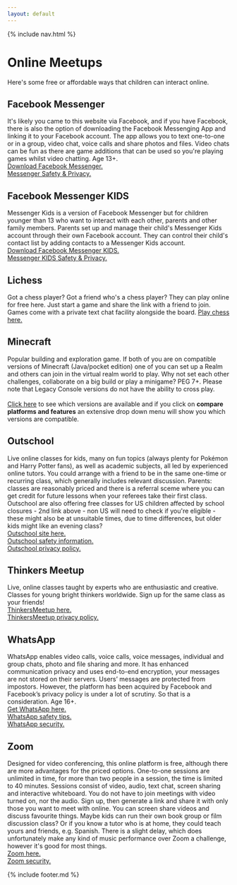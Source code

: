 ```yaml
---
layout: default
---
```


{% include nav.html %}

# Online Meetups
Here's some free or affordable ways that children can interact online.


## Facebook Messenger
It's likely you came to this website via Facebook, and if you have Facebook, there is also the option of downloading the Facebook Messenging App and linking it to your Facebook account. The app allows you to text one-to-one or in a group, video chat, voice calls and share photos and files. Video chats can be fun as there are game additions that can be used so you're playing games whilst video chatting. Age 13+.
<br>[Download Facebook Messenger.](https://www.messenger.com)
<br>[Messenger Safety & Privacy.](https://www.messenger.com/privacy)

## Facebook Messenger KIDS
Messenger Kids is a version of Facebook Messenger but for children younger than 13 who want to interact with each other, parents and other family members. Parents set up and manage their child's Messenger Kids account through their own Facebook account. They can control their child's contact list by adding contacts to a Messenger Kids account.
<br>[Download Facebook Messenger KIDS.](https://messengerkids.com)
<br>[Messenger KIDS Safety & Privacy.](https://www.facebook.com/legal/messengerkids/privacypolicy?version=2020)

## Lichess
Got a chess player? Got a friend who's a chess player? They can play online for free here. Just start a game and share the link with a friend to join. Games come with a private text chat facility alongside the board. [Play chess here.](https://lichess.org)

## Minecraft
Popular building and exploration game. If both of you are on compatible versions of Minecraft (Java/pocket edition) one of you can set up a Realm and others can join in the virtual realm world to play. Why not set each other challenges, collaborate on a big build or play a minigame? PEG 7+. Please note that Legacy Console versions do not have the ability to cross play.
<br>
<br>[Click here](https://www.minecraft.net/en-us/get-minecraft#) to see which versions are available and if you click on **compare platforms and features** an extensive drop down menu will show you which versions are compatible.

## Outschool
Live online classes for kids, many on fun topics (always plenty for Pokémon and Harry Potter fans), as well as academic subjects, all led by experienced online tutors. You could arrange with a friend to be in the same one-time or recurring class, which generally includes relevant discussion. Parents: classes are reasonably priced and there is a referral sceme where you can get credit for future lessons when your referees take their first class. Outschool are also offering free classes for US children affected by school closures - 2nd link above - non US will need to check if you're eligible - these might also be at unsuitable times, due to time differences, but older kids might like an evening class?
<br>[Outschool site here.](https://outschool.com)
<br>[Outschool safety information.](https://outschool.com/trust#usbmFikeN4)
<br>[Outschool privacy policy.](https://outschool.com/privacy#usbmFikeN4)

## Thinkers Meetup
Live, online classes taught by experts who are enthusiastic and creative. Classes for young bright thinkers worldwide. Sign up for the same class as your friends!
<br>[ThinkersMeetup here.](https://www.thinkersmeetup.com)
<br>[ThinkersMeetup privacy policy.](https://www.thinkersmeetup.com/tmu-s-privacy-policy)

## WhatsApp
WhatsApp enables video calls, voice calls, voice messages, individual and group chats, photo and file sharing and more. It has enhanced communication privacy and uses end-to-end encryption, your messages are not stored on their servers. Users’ messages are protected from impostors. However, the platform has been acquired by Facebook and Facebook’s privacy policy is under a lot of scrutiny. So that is a consideration. Age 16+.
<br>[Get WhatsApp here.](https://www.whatsapp.com/download)
<br>[WhatsApp safety tips.](https://www.whatsapp.com/safety)
<br>[WhatsApp security.](https://www.whatsapp.com/security/)

## Zoom
Designed for video conferencing, this online platform is free, although there are more advantages for the priced options. One-to-one sessions are unlimited in time, for more than two people in a session, the time is limited to 40 minutes. Sessions consist of video, audio, text chat, screen sharing and interactive whiteboard. You do not have to join meetings with video turned on, nor the audio. Sign up, then generate a link and share it with only those you want to meet with online. You can screen share videos and discuss favourite things. Maybe kids can run their own book group or film discussion class? Or if you know a tutor who is at home, they could teach yours and friends, e.g. Spanish. There is a slight delay, which does unfortunately make any kind of music performance over Zoom a challenge, however it's good for most things.
<br>[Zoom here.](https://zoom.us)
<br>[Zoom security.](https://zoom.us/security)

{% include footer.md %}
